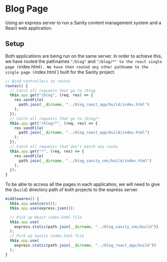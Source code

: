 # Blog Page
Using an express server to run a Sanity content management system and a React web application.

## Setup


Both applications are being run on the same server. 
In order to achieve this, we have routed the pathnames `"/blog"` and `"/blog/*" to the react single page (`index.html`).
We have then routed any other pathname to the single page (`index.html`) built for the Sanity project.

```javascript
// Bind controllers to routes
routes() {
  // Catch all requests that go to /blog
  this.app.get("/blog", (req, res) => {
    res.sendFile(
      path.join(__dirname, "../blog_react_app/build/index.html")
    );
  });
  // Catch all requests that go to /blog/*
  this.app.get("/blog/*", (req, res) => {
    res.sendFile(
      path.join(__dirname, "../blog_react_app/build/index.html")
    );
  });
  // Catch all requests that don't match any route
  this.app.get("*", (req, res) => {
    res.sendFile(
      path.join(__dirname, "../blog_sanity_cms/build/index.html")
    );
  });
}
```

To be able to access all the pages in each application, we will need to give the (`build`) directory path of both projects to the express server.
```javascript
middlewares() {
  this.app.use(cors());
  this.app.use(express.json());

  // Pick up React index.html file
  this.app.use(
    express.static(path.join(__dirname, "../blog_sanity_cms/build"))
  );
  // Pick up Sanity index.html file
  this.app.use(
    express.static(path.join(__dirname, "../blog_react_app/build"))
  );
}
```

